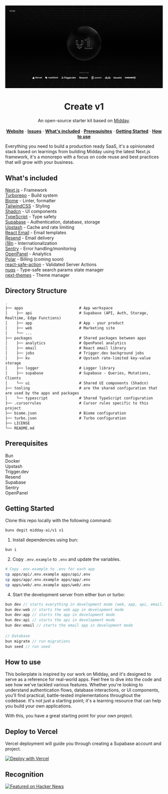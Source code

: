 ![hero](image.png)


<p align="center">
	<h1 align="center"><b>Create v1</b></h1>
<p align="center">
    An open-source starter kit based on <a href="https://midday.ai">Midday</a>.
    <br />
    <br />
    <a href="https://v1.run"><strong>Website</strong></a> · 
    <a href="https://github.com/midday-ai/v1/issues"><strong>Issues</strong></a> · 
    <a href="#whats-included"><strong>What's included</strong></a> ·
    <a href="#prerequisites"><strong>Prerequisites</strong></a> ·
    <a href="#getting-started"><strong>Getting Started</strong></a> ·
    <a href="#how-to-use"><strong>How to use</strong></a>
  </p>
</p>

Everything you need to build a production ready SaaS, it's a opinionated stack based on learnings from building Midday using the latest Next.js framework, it's a monorepo with a focus on code reuse and best practices that will grow with your business.

## What's included

[Next.js](https://nextjs.org/) - Framework<br>
[Turborepo](https://turbo.build) - Build system<br>
[Biome](https://biomejs.dev) - Linter, formatter<br>
[TailwindCSS](https://tailwindcss.com/) - Styling<br>
[Shadcn](https://ui.shadcn.com/) - UI components<br>
[TypeScript](https://www.typescriptlang.org/) - Type safety<br>
[Supabase](https://supabase.com/) - Authentication, database, storage<br>
[Upstash](https://upstash.com/) - Cache and rate limiting<br>
[React Email](https://react.email/) - Email templates<br>
[Resend](https://resend.com/) - Email delivery<br>
[i18n](https://next-international.vercel.app/) - Internationalization<br>
[Sentry](https://sentry.io/) - Error handling/monitoring<br>
[OpenPanel](https://openpanel.dev/) - Analytics<br>
[Polar](https://polar.sh) - Billing (coming soon)<br>
[react-safe-action](https://next-safe-action.dev) - Validated Server Actions<br>
[nuqs](https://nuqs.47ng.com/) - Type-safe search params state manager<br>
[next-themes](https://next-themes-example.vercel.app/) - Theme manager<br>

## Directory Structure

```
.
├── apps                         # App workspace
│    ├── api                     # Supabase (API, Auth, Storage, Realtime, Edge Functions)
│    ├── app                     # App - your product
│    ├── web                     # Marketing site
│    └── ...
├── packages                     # Shared packages between apps
│    ├── analytics               # OpenPanel analytics
│    ├── email                   # React email library
│    ├── jobs                    # Trigger.dev background jobs
│    ├── kv                      # Upstash rate-limited key-value storage
│    ├── logger                  # Logger library
│    ├── supabase                # Supabase - Queries, Mutations, Clients
│    └── ui                      # Shared UI components (Shadcn)
├── tooling                      # are the shared configuration that are used by the apps and packages
│    └── typescript              # Shared TypeScript configuration
├── .cursorrules                 # Cursor rules specific to this project
├── biome.json                   # Biome configuration
├── turbo.json                   # Turbo configuration
├── LICENSE
└── README.md
```

## Prerequisites

Bun<br>
Docker<br>
Upstash<br>
Trigger.dev<br>
Resend<br>
Supabase<br>
Sentry<br>
OpenPanel<br>

## Getting Started

Clone this repo locally with the following command:

```bash
bunx degit midday-ai/v1 v1
```

1. Install dependencies using bun:

```sh
bun i
```

2. Copy `.env.example` to `.env` and update the variables.

```sh
# Copy .env.example to .env for each app
cp apps/api/.env.example apps/api/.env
cp apps/app/.env.example apps/app/.env
cp apps/web/.env.example apps/web/.env
```

4. Start the development server from either bun or turbo:

```ts
bun dev // starts everything in development mode (web, app, api, email)
bun dev:web // starts the web app in development mode
bun dev:app // starts the app in development mode
bun dev:api // starts the api in development mode
bun dev:email // starts the email app in development mode

// Database
bun migrate // run migrations
bun seed // run seed
```

## How to use
This boilerplate is inspired by our work on Midday, and it's designed to serve as a reference for real-world apps. Feel free to dive into the code and see how we've tackled various features. Whether you're looking to understand authentication flows, database interactions, or UI components, you'll find practical, battle-tested implementations throughout the codebase. It's not just a starting point; it's a learning resource that can help you build your own applications.

With this, you have a great starting point for your own project.

## Deploy to Vercel

Vercel deployment will guide you through creating a Supabase account and project.

[![Deploy with Vercel](https://vercel.com/button)](https://vercel.com/new/clone?repository-url=https%3A%2F%2Fgithub.com%2Fmidday-ai%2Fv1&env=RESEND_API_KEY,UPSTASH_REDIS_REST_URL,UPSTASH_REDIS_REST_TOKEN,SENTRY_AUTH_TOKEN,NEXT_PUBLIC_SENTRY_DSN,SENTRY_ORG,SENTRY_PROJECT,DUB_API_KEY,NEXT_PUBLIC_OPENPANEL_CLIENT_ID,OPENPANEL_SECRET_KEY&project-name=create-v1&repository-name=create-v1&redirect-url=https%3A%2F%2Fv1.run&demo-title=Create%20v1&demo-description=An%20open-source%20starter%20kit%20based%20on%20Midday.&demo-url=https%3A%2F%2Fv1.run&demo-image=https%3A%2F%2Fv1.run%2Fopengraph-image.png&integration-ids=oac_VqOgBHqhEoFTPzGkPd7L0iH6)

## Recognition

<a href="https://news.ycombinator.com/item?id=41408929">
  <img
    style="width: 250px; height: 54px;" width="250" height="54"
    alt="Featured on Hacker News"
    src="https://hackernews-badge.vercel.app/api?id=41408929"
  />
</a>